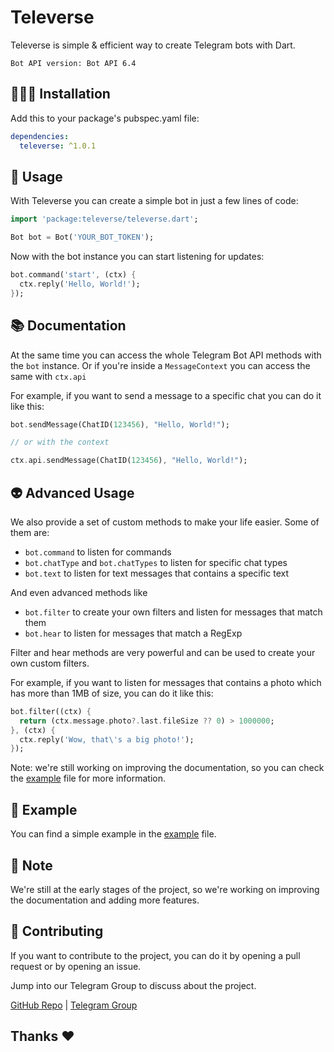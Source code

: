 # Televerse 

Televerse is simple & efficient way to create Telegram bots with Dart. 

`Bot API version: Bot API 6.4`

## 👨🏻‍💻 Installation

Add this to your package's pubspec.yaml file:

```yaml
dependencies:
  televerse: ^1.0.1
```

## 📖 Usage

With Televerse you can create a simple bot in just a few lines of code:

```dart
import 'package:televerse/televerse.dart';

Bot bot = Bot('YOUR_BOT_TOKEN');

```
Now with the bot instance you can start listening for updates:

```dart
bot.command('start', (ctx) {
  ctx.reply('Hello, World!');
});

```

## 📚 Documentation

At the same time you can access the whole Telegram Bot API methods with the `bot` instance. Or if you're inside a `MessageContext` you can access the same with `ctx.api`


For example, if you want to send a message to a specific chat you can do it like this:

```dart
bot.sendMessage(ChatID(123456), "Hello, World!");

// or with the context

ctx.api.sendMessage(ChatID(123456), "Hello, World!");
```

## 👽 Advanced Usage

We also provide a set of custom methods to make your life easier. Some of them are:

- `bot.command` to listen for commands
- `bot.chatType` and `bot.chatTypes` to listen for specific chat types
- `bot.text` to listen for text messages that contains a specific text

And even advanced methods like
- `bot.filter` to create your own filters and listen for messages that match them
- `bot.hear` to listen for messages that match a RegExp

Filter and hear methods are very powerful and can be used to create your own custom filters.

For example, if you want to listen for messages that contains a photo which has more than 1MB of size, you can do it like this:

```dart
bot.filter((ctx) {
  return (ctx.message.photo?.last.fileSize ?? 0) > 1000000;
}, (ctx) {
  ctx.reply('Wow, that\'s a big photo!');
});
```

Note: we're still working on improving the documentation, so you can check the [example](./example/televerse_example.dart) file for more information.

## 🔐 Example

You can find a simple example in the [example](./example/televerse_example.dart) file.

## 📝 Note

We're still at the early stages of the project, so we're working on improving the documentation and adding more features.

## 👫 Contributing

If you want to contribute to the project, you can do it by opening a pull request or by opening an issue.

Jump into our Telegram Group to discuss about the project.

[GitHub Repo](https://github.com/HeySreelal/televerse) | [Telegram Group](https://t.me/televersedart)

## Thanks ❤️